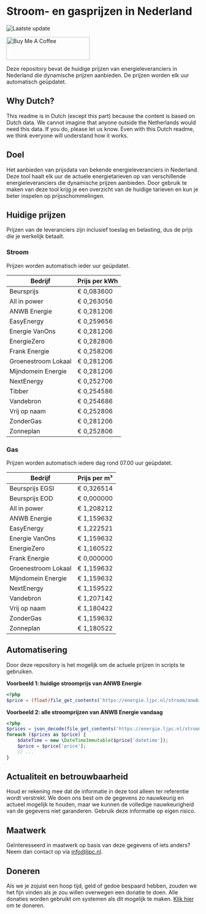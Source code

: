 # Stroom- en gasprijzen in Nederland

![Laatste update](https://img.shields.io/badge/laatste%20update-2024--06--10%2012%3A00%20CET-brightgreen)

<a href="https://www.buymeacoffee.com/Lars-" target="_blank"><img src="https://cdn.buymeacoffee.com/buttons/v2/default-orange.png" alt="Buy Me A Coffee" height="60" style="height: 60px !important;width: 217px !important;" ></a>

Deze repository bevat de huidige prijzen van energieleveranciers in Nederland die dynamische prijzen aanbieden. De prijzen worden elk uur automatisch geüpdatet.

## Why Dutch?

This readme is in Dutch (except this part) because the content is based on Dutch data. We cannot imagine that anyone outside the Netherlands would need this data. If you do, please let us know. Even with this Dutch readme, we think
everyone will understand how it works.

## Doel

Het aanbieden van prijsdata van bekende energieleveranciers in Nederland. Deze tool haalt elk uur de actuele energietarieven op van verschillende energieleveranciers die dynamische prijzen aanbieden. Door gebruik te maken van deze tool
krijg je een overzicht van de huidige tarieven en kun je beter inspelen op prijsschommelingen.

## Huidige prijzen

Prijzen van de leveranciers zijn inclusief toeslag en belasting, dus de prijs die je werkelijk betaalt.

### Stroom

Prijzen worden automatisch ieder uur geüpdatet.

 Bedrijf | Prijs per kWh 
---------|---------------
Beursprijs | € 0,083600
All in power | € 0,263056
ANWB Energie | € 0,281206
EasyEnergy | € 0,259656
Energie VanOns | € 0,281206
EnergieZero | € 0,282806
Frank Energie | € 0,258206
Groenestroom Lokaal | € 0,281206
Mijndomein Energie | € 0,281206
NextEnergy | € 0,252706
Tibber | € 0,254586
Vandebron | € 0,254686
Vrij op naam | € 0,252806
ZonderGas | € 0,281206
Zonneplan | € 0,252806


### Gas

Prijzen worden automatisch iedere dag rond 07.00 uur geüpdatet.

 Bedrijf | Prijs per m³ 
---------|--------------
Beursprijs EGSI | € 0,326514
Beursprijs EOD | € 0,000000
All in power | € 1,208212
ANWB Energie | € 1,159632
EasyEnergy | € 1,222521
Energie VanOns | € 1,159632
EnergieZero | € 1,160522
Frank Energie | € 0,000000
Groenestroom Lokaal | € 1,159632
Mijndomein Energie | € 1,159632
NextEnergy | € 1,159522
Vandebron | € 1,207142
Vrij op naam | € 1,180422
ZonderGas | € 1,159632
Zonneplan | € 1,180522


## Automatisering

Door deze repository is het mogelijk om de actuele prijzen in scripts te gebruiken.

**Voorbeeld 1: huidige stroomprijs van ANWB Energie**

```php
<?php
$price = (float)file_get_contents('https://energie.ljpc.nl/stroom/anwb-energie-nu.txt');

```

**Voorbeeld 2: alle stroomprijzen van ANWB Energie vandaag**

```php
<?php
$prices = json_decode(file_get_contents('https://energie.ljpc.nl/stroom/all-in-power-vandaag.json'),true);
foreach ($prices as $price) {
    $dateTime = new \DateTimeImmutable($price['datetime']);
    $price = $price['price'];
    // ...
}
```

## Actualiteit en betrouwbaarheid

Houd er rekening mee dat de informatie in deze tool alleen ter referentie wordt verstrekt. We doen ons best om de gegevens zo nauwkeurig en actueel mogelijk te houden, maar we kunnen de volledige nauwkeurigheid van de gegevens niet
garanderen. Gebruik deze informatie op eigen risico.

## Maatwerk

Geïnteresseerd in maatwerk op basis van deze gegevens of iets anders? Neem dan contact op
via [info@ljpc.nl](mailto:info@ljpc.nl?subject=Energie%20prijzen).

## Doneren

Als we je zojuist een hoop tijd, geld of gedoe bespaard hebben, zouden we het fijn vinden als je zou willen overwegen een
donatie te doen. Alle donaties worden gebruikt om systemen als dit mogelijk te
maken. [Klik hier](https://www.buymeacoffee.com/Lars-) om te doneren.
